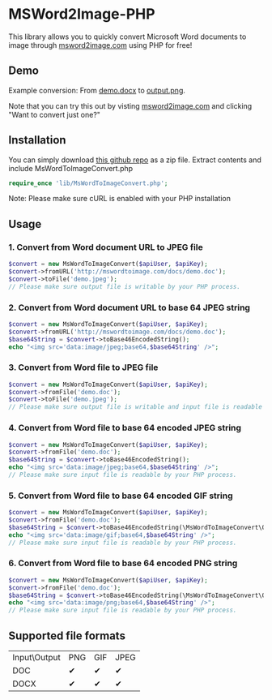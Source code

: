 # MSWord2Image-PHP

This library allows you to quickly convert Microsoft Word documents to image through [msword2image.com](http://msword2image.com) using PHP for free!

## Demo

Example conversion: From [demo.docx](http://msword2image.com/docs/demo.docx) to [output.png](http://msword2image.com/docs/demoOutput.png). 

Note that you can try this out by visting [msword2image.com](http://msword2image.com) and clicking "Want to convert just one?"

## Installation

You can simply download [this github repo](https://github.com/msword2image/msword2image-php/archive/master.zip) as a zip file. Extract contents and include MsWordToImageConvert.php

```php
require_once 'lib/MsWordToImageConvert.php';
```

Note: Please make sure cURL is enabled with your PHP installation

## Usage

### 1. Convert from Word document URL to JPEG file

```php
$convert = new MsWordToImageConvert($apiUser, $apiKey);
$convert->fromURL('http://mswordtoimage.com/docs/demo.doc');
$convert->toFile('demo.jpeg');
// Please make sure output file is writable by your PHP process.
```

### 2. Convert from Word document URL to base 64 JPEG string

```php
$convert = new MsWordToImageConvert($apiUser, $apiKey);
$convert->fromURL('http://mswordtoimage.com/docs/demo.doc');
$base64String = $convert->toBase46EncodedString();
echo "<img src='data:image/jpeg;base64,$base64String' />";
```

### 3. Convert from Word file to JPEG file

```php
$convert = new MsWordToImageConvert($apiUser, $apiKey);
$convert->fromFile('demo.doc');
$convert->toFile('demo.jpeg');
// Please make sure output file is writable and input file is readable by your PHP process.
```

### 4. Convert from Word file to base 64 encoded JPEG string

```php
$convert = new MsWordToImageConvert($apiUser, $apiKey);
$convert->fromFile('demo.doc');
$base64String = $convert->toBase46EncodedString();
echo "<img src='data:image/jpeg;base64,$base64String' />";
// Please make sure input file is readable by your PHP process.
```
### 5. Convert from Word file to base 64 encoded GIF string

```php
$convert = new MsWordToImageConvert($apiUser, $apiKey);
$convert->fromFile('demo.doc');
$base64String = $convert->toBase46EncodedString(\MsWordToImageConvert\OutputImageFormat::GIF);
echo "<img src='data:image/gif;base64,$base64String' />";
// Please make sure input file is readable by your PHP process.
```

### 6. Convert from Word file to base 64 encoded PNG string

```php
$convert = new MsWordToImageConvert($apiUser, $apiKey);
$convert->fromFile('demo.doc');
$base64String = $convert->toBase46EncodedString(\MsWordToImageConvert\OutputImageFormat::JPEG);
echo "<img src='data:image/png;base64,$base64String' />";
// Please make sure input file is readable by your PHP process.
```

## Supported file formats

<table>
  <tbody>
    <tr>
      <td>Input\Output</td>
      <td>PNG</td>
      <td>GIF</td>
      <td>JPEG</td>
    </tr>
    <tr>
      <td>DOC</td>
      <td>✔</td>
      <td>✔</td>
      <td>✔</td>
    </tr>
    <tr>
      <td>DOCX</td>
      <td>✔</td>
      <td>✔</td>
      <td>✔</td>
    </tr>
  </tbody>
</table>
